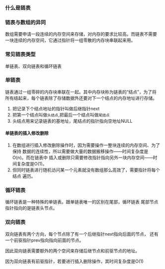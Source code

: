 ### 什么是链表

### 链表与数组的异同
数组需要申请一段连续的内存空间来存储，对内存的要求比较高。而链表不需要
一块连续的内存空间，它通过指针将一组零散的内存块串联起来用。

### 常见链表类型
单链表、双向链表和循环链表

### 单链表
链表通过一组零碎的内存块串联在一起。其中内存块称为链表的“结点”，为了将
所有结起来，每个链表除了存储数据外还要对下一个结点的内存地址进行存储。
1. 把记录下个结点地址的指针叫做后继指针next
2. 把第一个结点叫做`头结点`,把最后一个结点叫做`尾结点`
3. 头结点用来记录链表的基地址，尾结点的指针指向空地址NULL

#### 单链表的插入修改删除
1. 在数组进行插入修改删除操作时，因为需要操作一整块连续的内存空间、为了保持
数据的连续性，所以需要做大量的数据搬移操作——时间复杂度是O(n)。而在链表中
插入或删除只需要修改指针指向另外一块内存空间——时间复杂度是O(1)。
2. 但同时链表进行随机访问某一个元素就没有数组那么高效了，需要指针将每个结点
遍历。

### 循环链表
循环链表是一种特殊的单链表。跟单链表唯一的区别在尾部，循环链表
尾部节点指针指向的是链表头节点。

### 双向链表
双向链表有两个方向，每个节点除了有一个后继指针next指向后面的节点，
还有一个前驱指针prev指向指向前面的节点。

因此双向链表需要额外的两个空间来存储后继节点和前驱节点的地址。

因为双向链表有前驱指针，若要进行插入删除操作，其时间复杂度是O(1)










